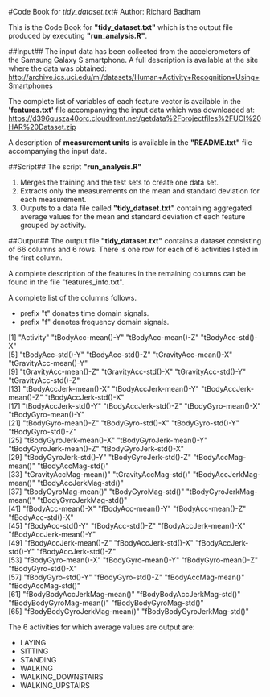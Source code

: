 #Code Book for *tidy_dataset.txt*#
Author: Richard Badham

This is the Code Book for **"tidy_dataset.txt"** which is the output file produced by executing **"run_analysis.R"**.

##Input##
The input data has been collected from the accelerometers of the Samsung Galaxy S smartphone. A full description is available at the site where the data was obtained: http://archive.ics.uci.edu/ml/datasets/Human+Activity+Recognition+Using+Smartphones

The complete list of variables of each feature vector is available in the **'features.txt'** file accompanying the input data which was downloaded at: https://d396qusza40orc.cloudfront.net/getdata%2Fprojectfiles%2FUCI%20HAR%20Dataset.zip 

A description of **measurement units** is available in the **"README.txt"** file accompanying the input data.

##Script##
The script **"run_analysis.R"**

1. Merges the training and the test sets to create one data set.
2. Extracts only the measurements on the mean and standard deviation for each measurement.
3. Outputs to a data file called **"tidy_dataset.txt"** containing aggregated average values for the mean and standard deviation of each feature grouped by activity.

##Output##
The output file **"tidy_dataset.txt"** contains a dataset consisting of 66 columns and 6 rows.
There is one row for each of 6 activities listed in the first column. 

A complete description of the features in the remaining columns can be found in the file "features_info.txt".

A complete list of the columns follows.
* prefix "t" donates time domain signals.
* prefix "f" denotes frequency domain signals.

 [1] "Activity"                    "tBodyAcc-mean()-Y"           "tBodyAcc-mean()-Z"           "tBodyAcc-std()-X"           
 [5] "tBodyAcc-std()-Y"            "tBodyAcc-std()-Z"            "tGravityAcc-mean()-X"        "tGravityAcc-mean()-Y"       
 [9] "tGravityAcc-mean()-Z"        "tGravityAcc-std()-X"         "tGravityAcc-std()-Y"         "tGravityAcc-std()-Z"        
[13] "tBodyAccJerk-mean()-X"       "tBodyAccJerk-mean()-Y"       "tBodyAccJerk-mean()-Z"       "tBodyAccJerk-std()-X"       
[17] "tBodyAccJerk-std()-Y"        "tBodyAccJerk-std()-Z"        "tBodyGyro-mean()-X"          "tBodyGyro-mean()-Y"         
[21] "tBodyGyro-mean()-Z"          "tBodyGyro-std()-X"           "tBodyGyro-std()-Y"           "tBodyGyro-std()-Z"          
[25] "tBodyGyroJerk-mean()-X"      "tBodyGyroJerk-mean()-Y"      "tBodyGyroJerk-mean()-Z"      "tBodyGyroJerk-std()-X"      
[29] "tBodyGyroJerk-std()-Y"       "tBodyGyroJerk-std()-Z"       "tBodyAccMag-mean()"          "tBodyAccMag-std()"          
[33] "tGravityAccMag-mean()"       "tGravityAccMag-std()"        "tBodyAccJerkMag-mean()"      "tBodyAccJerkMag-std()"      
[37] "tBodyGyroMag-mean()"         "tBodyGyroMag-std()"          "tBodyGyroJerkMag-mean()"     "tBodyGyroJerkMag-std()"     
[41] "fBodyAcc-mean()-X"           "fBodyAcc-mean()-Y"           "fBodyAcc-mean()-Z"           "fBodyAcc-std()-X"           
[45] "fBodyAcc-std()-Y"            "fBodyAcc-std()-Z"            "fBodyAccJerk-mean()-X"       "fBodyAccJerk-mean()-Y"      
[49] "fBodyAccJerk-mean()-Z"       "fBodyAccJerk-std()-X"        "fBodyAccJerk-std()-Y"        "fBodyAccJerk-std()-Z"       
[53] "fBodyGyro-mean()-X"          "fBodyGyro-mean()-Y"          "fBodyGyro-mean()-Z"          "fBodyGyro-std()-X"          
[57] "fBodyGyro-std()-Y"           "fBodyGyro-std()-Z"           "fBodyAccMag-mean()"          "fBodyAccMag-std()"          
[61] "fBodyBodyAccJerkMag-mean()"  "fBodyBodyAccJerkMag-std()"   "fBodyBodyGyroMag-mean()"     "fBodyBodyGyroMag-std()"     
[65] "fBodyBodyGyroJerkMag-mean()" "fBodyBodyGyroJerkMag-std()"

The 6 activities for which average values are output are: 
* LAYING
* SITTING
* STANDING
* WALKING
* WALKING_DOWNSTAIRS
* WALKING_UPSTAIRS


